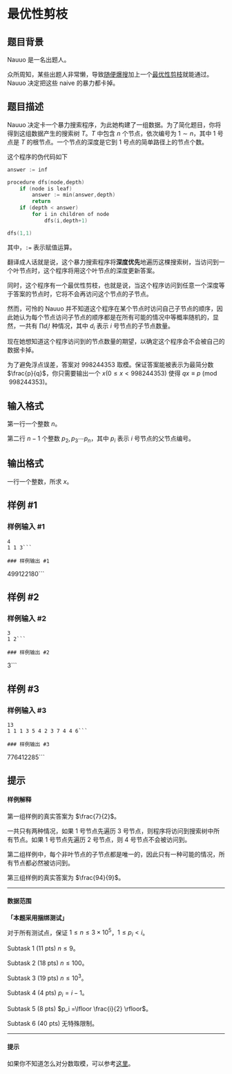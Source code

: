 # 最优性剪枝

## 题目背景

Nauuo 是一名出题人。

众所周知，某些出题人非常懒，导致[随便爆搜](https://www.luogu.com.cn/discuss/show/185420)加上一个[最优性剪枝](https://www.luogu.com.cn/discuss/show/184641)就能通过。Nauuo 决定把这些 naive 的暴力都卡掉。

## 题目描述

Nauuo 决定卡一个暴力搜索程序，为此她构建了一组数据。为了简化题目，你将得到这组数据产生的搜索树 $T$。$T$ 中包含 $n$ 个节点，依次编号为 $1 \sim n$，其中 $1$ 号点是 $T$ 的根节点。一个节点的深度是它到 $1$ 号点的简单路径上的节点个数。

这个程序的伪代码如下

```cpp
answer := inf

procedure dfs(node,depth)
	if (node is leaf) 
		answer := min(answer,depth)
		return
	if (depth < answer)
		for i in children of node
			dfs(i,depth+1)

dfs(1,1)
```

其中，`:=` 表示赋值运算。

翻译成人话就是说，这个暴力搜索程序将**深度优先**地遍历这棵搜索树，当访问到一个叶节点时，这个程序将用这个叶节点的深度更新答案。

同时，这个程序有一个最优性剪枝，也就是说，当这个程序访问到任意一个深度等于答案的节点时，它将不会再访问这个节点的子节点。

然而，可怜的 Nauuo 并不知道这个程序在某个节点时访问自己子节点的顺序，因此她认为每个节点访问子节点的顺序都是在所有可能的情况中等概率随机的，显然，一共有 $\prod d_i!$ 种情况，其中 $d_i$ 表示 $i$ 号节点的子节点数量。

现在她想知道这个程序访问到的节点数量的期望，以确定这个程序会不会被自己的数据卡掉。

为了避免浮点误差，答案对 $998244353$ 取模。保证答案能被表示为最简分数 $\frac{p}{q}$，你只需要输出一个 $x (0\leq x < 998244353)$ 使得 $qx \equiv p \pmod {998244353}$。

## 输入格式

第一行一个整数 $n$。

第二行 $n-1$ 个整数 $p_2, p_3 \cdots p_n$，其中 $p_i$ 表示 $i$ 号节点的父节点编号。

## 输出格式

一行一个整数，所求 $x$。

## 样例 #1

### 样例输入 #1
```
4
1 1 3```

### 样例输出 #1

```
499122180```

## 样例 #2

### 样例输入 #2
```
3
1 2```

### 样例输出 #2

```
3```

## 样例 #3

### 样例输入 #3
```
13
1 1 1 3 5 4 2 3 7 4 4 6```

### 样例输出 #3

```
776412285```

## 提示

#### 样例解释

第一组样例的真实答案为 $\frac{7}{2}$。

一共只有两种情况，如果 $1$ 号节点先遍历 $3$ 号节点，则程序将访问到搜索树中所有节点。如果 $1$ 号节点先遍历 $2$ 号节点，则 $4$ 号节点不会被访问到。

第二组样例中，每个非叶节点的子节点都是唯一的，因此只有一种可能的情况，所有节点都必然被访问到。

第三组样例的真实答案为 $\frac{94}{9}$。

---

#### 数据范围

**「本题采用捆绑测试」**

对于所有测试点，保证 $1 \leq n \leq 3\times 10^5$，$1 \leq p_i < i$。

$\text{Subtask 1 (11 pts)}$ $n \leq 9$。

$\text{Subtask 2 (18 pts)}$ $n \leq 100$。

$\text{Subtask 3 (19 pts)}$ $n\leq 10^3$。

$\text{Subtask 4 (4 pts)}$ $p_i = i-1$。

$\text{Subtask 5 (8 pts)}$ $p_i =\lfloor \frac{i}{2} \rfloor$。

$\text{Subtask 6 (40 pts)}$ 无特殊限制。

---

#### 提示

如果你不知道怎么对分数取模，可以参考[这里](https://www.luogu.com.cn/problem/P3811)。


